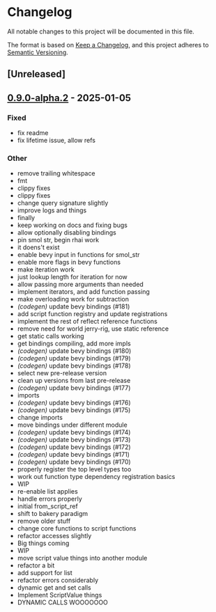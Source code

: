 # Changelog

All notable changes to this project will be documented in this file.

The format is based on [Keep a Changelog](https://keepachangelog.com/en/1.0.0/),
and this project adheres to [Semantic Versioning](https://semver.org/spec/v2.0.0.html).

## [Unreleased]

## [0.9.0-alpha.2](https://github.com/makspll/bevy_mod_scripting/compare/bevy_mod_scripting_functions-v0.9.0-alpha.1...bevy_mod_scripting_functions-v0.9.0-alpha.2) - 2025-01-05

### Fixed

- fix readme
- fix lifetime issue, allow refs

### Other

- remove trailing whitespace
- fmt
- clippy fixes
- clippy fixes
- change query signature slightly
- improve logs and things
- finally
- keep working on docs and fixing bugs
- allow optionally disabling bindings
- pin smol str, begin rhai work
- it doens't exist
- enable bevy input in functions for smol_str
- enable more flags in bevy functions
- make iteration work
- just lookup length for iteration for now
- allow passing more arguments than needed
- implement iterators, and add function passing
- make overloading work for subtraction
- *(codegen)* update bevy bindings (#181)
- add script function registry and update registrations
- implement the rest of reflect reference functions
- remove need for world jerry-rig, use static reference
- get static calls working
- get bindings compiling, add more impls
- *(codegen)* update bevy bindings (#180)
- *(codegen)* update bevy bindings (#179)
- *(codegen)* update bevy bindings (#178)
- select new pre-release version
- clean up versions from last pre-release
- *(codegen)* update bevy bindings (#177)
- imports
- *(codegen)* update bevy bindings (#176)
- *(codegen)* update bevy bindings (#175)
- change imports
- move bindings under different module
- *(codegen)* update bevy bindings (#174)
- *(codegen)* update bevy bindings (#173)
- *(codegen)* update bevy bindings (#172)
- *(codegen)* update bevy bindings (#171)
- *(codegen)* update bevy bindings (#170)
- properly register the top level types too
- work out function type dependency registration basics
- WIP
- re-enable list applies
- handle errors properly
- initial from_script_ref
- shift to bakery paradigm
- remove older stuff
- change core functions to script functions
- refactor accesses slightly
- Big things coming
- WIP
- move script value things into another module
- refactor a bit
- add support for list
- refactor errors considerably
- dynamic get and set calls
- Implement ScriptValue things
- DYNAMIC CALLS WOOOOOOO
